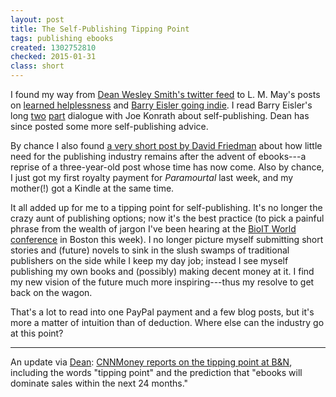 ```yaml
---
layout: post
title: The Self-Publishing Tipping Point
tags: publishing ebooks
created: 1302752810
checked: 2015-01-31
class: short
---
```

I found my way from [Dean Wesley Smith's twitter feed](http://twitter.com/#!/DeanWesleySmith) to L. M. May's posts on [learned helplessness](http://lmmay.com/2011/04/03/fiction-writers-and-learned-helplessness/) and [Barry Eisler going indie](https://web.archive.org/web/20120304145637/http://lmmay.com/2011/03/21/barry-eisler-turned-down-500000-deal-to-indie-publish/).  I read Barry Eisler's long [two](http://barryeisler.blogspot.com/2011/03/ebooks-and-self-publishing-conversation.html) [part](http://barryeisler.blogspot.com/2011/04/ebooks-and-self-publishing-part-2.html) dialogue with Joe Konrath about self-publishing.  Dean has since posted some more self-publishing advice.

By chance I also found [a very short post by David Friedman](http://daviddfriedman.blogspot.com/2011/03/how-to-eliminate-publishing-industry.html) about how little need for the publishing industry remains after the advent of ebooks---a reprise of a three-year-old post whose time has now come.  Also by chance, I just got my first royalty payment for *Paramourtal* last week, and my mother(!) got a Kindle at the same time.

It all added up for me to a tipping point for self-publishing.  It's no longer the crazy aunt of publishing options; now it's the best practice (to pick a painful phrase from the wealth of jargon I've been hearing at the [BioIT World conference](http://www.bio-itworldexpo.com/Bio-It_Expo_Content.aspx?id=102622) in Boston this week).  I no longer picture myself submitting short stories and (future) novels to sink in the slush swamps of traditional publishers on the side while I keep my day job; instead I see myself publishing my own books and (possibly) making decent money at it.  I find my new vision of the future much more inspiring---thus my resolve to get back on the wagon.

That's a lot to read into one PayPal payment and a few blog posts, but it's more a matter of intuition than of deduction.  Where else can the industry go at this point?

----

An update via [Dean](http://twitter.com/#!/DeanWesleySmith/status/58427999455940608):  [CNNMoney reports on the tipping point at B&N](http://tech.fortune.cnn.com/2011/04/13/why-barnes-noble-should-go-from-bookstore-to-nookstore/), including the words "tipping point" and the prediction that "ebooks will dominate sales within the next 24 months."
